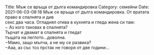 Title: Мъж се връща от дълга командировка
Category: семейни
Date: 2021-06-03-08:18
Мъж се връща от дълга командировка. От вратата право в спалнята и див  
секс два часа. Огладнял отива в кухнята и гледа жена си там:  
&minus; Аз кого таковах в спалнята?  
Търчат и двамат в спалнята и гледат  
тъщата на леглото...доволна.  
&minus;Мамо, защо мълча, а не му се развика?  
&minus;Ааа, аз със тоз прстак не говоря от две години...  

